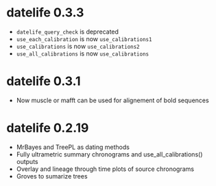 # datelife 0.3.3

  - `datelife_query_check` is deprecated
  - `use_each_calibration` is now `use_calibrations1`
  - `use_calibrations` is now `use_calibrations2`
  - `use_all_calibrations` is now `use_calibrations`

# datelife 0.3.1

  - Now muscle or mafft can be used for alignement of bold sequences

# datelife 0.2.19

  - MrBayes and TreePL as dating methods
  - Fully ultrametric summary chronograms and use_all_calibrations() outputs
  - Overlay and lineage through time plots of source chronograms
  - Groves to sumarize trees
